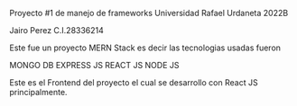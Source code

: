 Proyecto #1 de manejo de frameworks Universidad Rafael Urdaneta 2022B

Jairo Perez C.I.28336214

Este fue un proyecto MERN Stack es decir las tecnologias usadas fueron

MONGO DB 
EXPRESS JS 
REACT JS 
NODE JS

Este es el Frontend del proyecto el cual se desarrollo con React JS principalmente.
